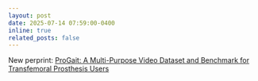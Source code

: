 ```yaml
---
layout: post
date: 2025-07-14 07:59:00-0400
inline: true
related_posts: false
---
```


New perprint: [ProGait: A Multi-Purpose Video Dataset and Benchmark for Transfemoral Prosthesis Users](https://arxiv.org/abs/2507.10223)
